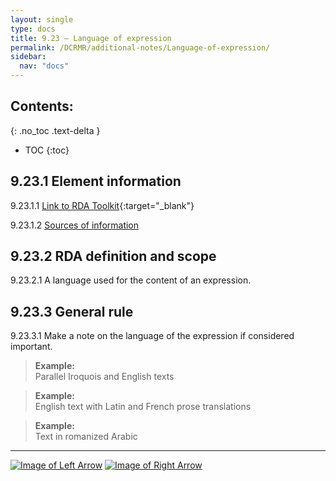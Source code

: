 ```yaml
---
layout: single
type: docs
title: 9.23 — Language of expression
permalink: /DCRMR/additional-notes/Language-of-expression/
sidebar:
  nav: "docs"
---
```


## Contents:
{: .no_toc .text-delta }

- TOC
{:toc}

## 9.23.1 Element information

<a name="9.23.1.1">9.23.1.1</a> [Link to RDA Toolkit](https://access.rdatoolkit.org/Content/Index?externalId=en-US_ala-b7de61e2-fe4b-3cc3-a4a2-7a3c4c55b4fc){:target="_blank"}

<a name="9.23.1.2">9.23.1.2</a> [Sources of information](/DCRMR/additional-notes/#9011-sources-of-information)

## 9.23.2 RDA definition and scope

<a name="9.23.2.1">9.23.2.1</a> A language used for the content of an expression.

## 9.23.3 General rule

<a name="9.23.3.1">9.23.3.1</a> Make a note on the language of the expression if considered important. 

>**Example:**  
>Parallel Iroquois and English texts

>**Example:**  
>English text with Latin and French prose translations

>**Example:**  
>Text in romanized Arabic

---

[![Image of Left Arrow](https://rbms-bsc.github.io/DCRMR/assets/pictures/navigation/Arrow_Left.png "9.2 — Note on expression")](/DCRMR/additional-notes/Note-on-expression/) [![Image of Right Arrow](https://rbms-bsc.github.io/DCRMR/assets/pictures/navigation/Arrow_Right.png "9.24 — Script")](/DCRMR/additional-notes/Script/)